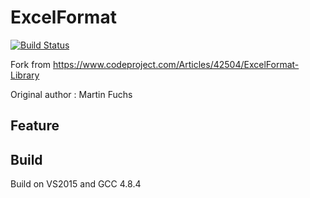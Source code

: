 # ExcelFormat
[![Build Status](https://travis-ci.com/dongbum/ExcelFormat.svg)](https://travis-ci.com/dongbum/ExcelFormat)

Fork from https://www.codeproject.com/Articles/42504/ExcelFormat-Library

Original author : Martin Fuchs

## Feature

## Build
Build on VS2015 and GCC 4.8.4
